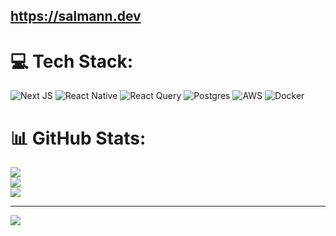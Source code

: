 ## https://salmann.dev
# 💻 Tech Stack:
![Next JS](https://img.shields.io/badge/Next-black?style=for-the-badge&logo=next.js&logoColor=white) ![React Native](https://img.shields.io/badge/react_native-%2320232a.svg?style=for-the-badge&logo=react&logoColor=%2361DAFB) ![React Query](https://img.shields.io/badge/-React%20Query-FF4154?style=for-the-badge&logo=react%20query&logoColor=white) ![Postgres](https://img.shields.io/badge/postgres-%23316192.svg?style=for-the-badge&logo=postgresql&logoColor=white) ![AWS](https://img.shields.io/badge/AWS-%23FF9900.svg?style=for-the-badge&logo=amazon-aws&logoColor=white) ![Docker](https://img.shields.io/badge/docker-%230db7ed.svg?style=for-the-badge&logo=docker&logoColor=white)
# 📊 GitHub Stats:
![](https://github-readme-stats.vercel.app/api?username=thesalmanx&theme=radical&hide_border=false&include_all_commits=true&count_private=true)<br/>
![](https://github-readme-streak-stats.herokuapp.com/?user=thesalmanx&theme=radical&hide_border=false)<br/>
![](https://github-readme-stats.vercel.app/api/top-langs/?username=thesalmanx&theme=radical&hide_border=false&include_all_commits=true&count_private=true&layout=compact)

---
[![](https://visitcount.itsvg.in/api?id=thesalmanx&icon=0&color=0)](https://visitcount.itsvg.in)

<!-- Proudly created with GPRM ( https://gprm.itsvg.in ) -->
